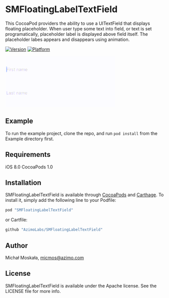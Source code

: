 # SMFloatingLabelTextField

This CocoaPod providers the ability to use a UITextField that displays floating placeholder. When user type some text into field, or text is set programatically, placeholder label is displayed above field itself. The placeholder labes appears and disappears using animation.

[![Version](https://img.shields.io/cocoapods/v/SMFloatingLabelTextField.svg?style=flat)](http://cocoapods.org/pods/SMFloatingLabelTextField)
[![Platform](https://img.shields.io/cocoapods/p/SMFloatingLabelTextField.svg?style=flat)](http://cocoapods.org/pods/SMFloatingLabelTextField)

![Example](https://raw.githubusercontent.com/AzimoLabs/SMFloatingLabelTextField/master/art/floating_label.gif)

## Example

To run the example project, clone the repo, and run `pod install` from the Example directory first.

## Requirements

iOS 8.0
CocoaPods 1.0

## Installation

SMFloatingLabelTextField is available through [CocoaPods](http://cocoapods.org) and [Carthage](https://github.com/Carthage/Carthage). To install
it, simply add the following line to your Podfile:

```ruby
pod "SMFloatingLabelTextField"
```

or Cartfile:

```ruby
github "AzimoLabs/SMFloatingLabelTextField"
```

## Author

Michał Moskała, micmos@azimo.com

## License

SMFloatingLabelTextField is available under the Apache license. See the LICENSE file for more info.
